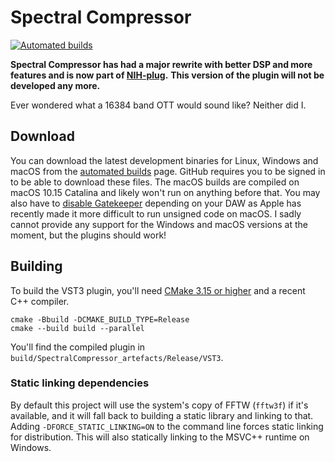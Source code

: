 # Spectral Compressor

[![Automated builds](https://github.com/robbert-vdh/spectral-compressor/workflows/Automated%20builds/badge.svg?branch=master&event=push)](https://github.com/robbert-vdh/spectral-compressor/actions?query=workflow%3A%22Automated+builds%22+branch%3Amaster)

**Spectral Compressor has had a major rewrite with better DSP and more features
and is now part of [NIH-plug](https://github.com/robbert-vdh/nih-plug).** **This
version of the plugin will not be developed any more.**

Ever wondered what a 16384 band OTT would sound like? Neither did I.

## Download

You can download the latest development binaries for Linux, Windows and macOS
from the [automated
builds](https://github.com/robbert-vdh/spectral-compressor/actions?query=workflow%3A%22Automated+builds%22+branch%3Amaster)
page. GitHub requires you to be signed in to be able to download these files.
The macOS builds are compiled on macOS 10.15 Catalina and likely won't run on
anything before that. You may also have to [disable
Gatekeeper](https://disable-gatekeeper.github.io/) depending on your DAW as
Apple has recently made it more difficult to run unsigned code on macOS. I sadly
cannot provide any support for the Windows and macOS versions at the moment, but
the plugins should work!

## Building

To build the VST3 plugin, you'll need [CMake 3.15 or
higher](https://cliutils.gitlab.io/modern-cmake/chapters/intro/installing.html)
and a recent C++ compiler.

```shell
cmake -Bbuild -DCMAKE_BUILD_TYPE=Release
cmake --build build --parallel
```

You'll find the compiled plugin in `build/SpectralCompressor_artefacts/Release/VST3`.

### Static linking dependencies

By default this project will use the system's copy of FFTW (`fftw3f`) if it's
available, and it will fall back to building a static library and linking to
that. Adding `-DFORCE_STATIC_LINKING=ON` to the command line forces static
linking for distribution. This will also statically linking to the MSVC++
runtime on Windows.
